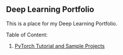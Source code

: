 ## Deep Learning Portfolio

This is a place for my Deep Learning Portfolio. 

Table of Content: 
1. [PyTorch Tutorial and Sample Projects](https://github.com/KarenJF/DataScience/tree/master/Portfolio/DeepLearning/PyTorch)

